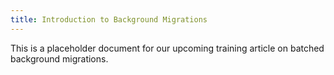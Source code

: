 ```yaml
---
title: Introduction to Background Migrations
---
```


This is a placeholder document for our upcoming training article on batched background migrations.
